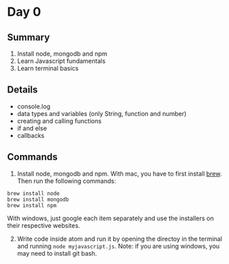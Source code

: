 # Day 0

## Summary
1. Install node, mongodb and npm
1. Learn Javascript fundamentals
1. Learn terminal basics

## Details

* console.log
* data types and variables (only String, function and number)
* creating and calling functions
* if and else
* callbacks

## Commands

1. Install node, mongodb and npm. With mac, you have to first install [brew](brew.sh). Then run the following commands:

```
brew install node
brew install mongodb
brew install npm
```

With windows, just google each item separately and use the installers on their respective websites.

2. Write code inside atom and run it by opening the directoy in the terminal and running `node myjavascript.js`.
Note: if you are using windows, you may need to install git bash.
